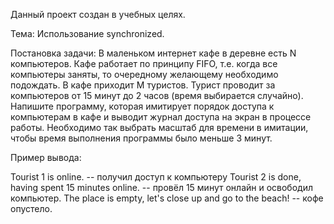 Данный проект создан в учебных целях.

Тема: Использование synchronized.

Постановка задачи:
В маленьком интернет кафе в деревне есть N компьютеров. Кафе работает по принципу FIFO, т.е. когда все компьютеры заняты, то очередному желающему необходимо подождать.
В кафе приходит M туристов. Турист проводит за компьютеров от 15 минут до 2 часов (время выбирается случайно). Напишите программу, которая имитирует порядок доступа к компьютерам в кафе и выводит журнал доступа на экран в процессе работы. Необходимо так выбрать масштаб для времени в имитации, чтобы время выполнения программы было меньше 3 минут.

 Пример вывода:

 Tourist 1 is online. -- получил доступ к компьютеру
 Tourist 2 is done, having spent 15 minutes online. -- провёл 15 минут онлайн и освободил компьютер.
 The place is empty, let's close up and go to the beach! -- кофе опустело. 